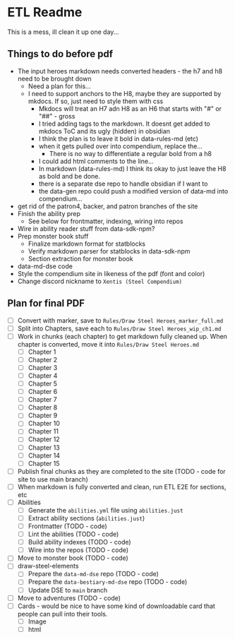 # ETL Readme

This is a mess, ill clean it up one day...

## Things to do before pdf

- The input heroes markdown needs converted headers - the h7 and h8 need to be brought down
  - Need a plan for this...
  - I need to support anchors to the H8, maybe they are supported by mkdocs.  If so, just need to style them with css
    - Mkdocs will treat an H7 adn H8 as an H6 that starts with "#" or "##" - gross
    - I tried adding <a> tags to the markdown. It doesnt get added to mkdocs ToC and its ugly (hidden) in obsidian
    - I think the plan is to leave it bold in data-rules-md (etc)
    - when it gets pulled over into compendium, replace the...
      - There is no way to differentiate a regular bold from a h8
    - I could add html comments to the line...
    - In markdown (data-rules-md) I think its okay to just leave the H8 as bold and be done. 
    - there is a separate dse repo to handle obsidian if I want to 
    - the data-gen repo could push a modified version of data-md into compendium...
- get rid of the patron4, backer, and patron branches of the site
- Finish the ability prep
  - See below for frontmatter, indexing, wiring into repos
- Wire in ability reader stuff from data-sdk-npm?
- Prep monster book stuff
  - Finalize markdown format for statblocks
  - Verify markdown parser for statblocks in data-sdk-npm
  - Section extraction for monster book
- data-md-dse code
- Style the compendium site in likeness of the pdf (font and color)
- Change discord nickname to `Xentis (Steel Compendium)`

## Plan for final PDF

- [ ] Convert with marker, save to `Rules/Draw Steel Heroes_marker_full.md`
- [ ] Split into Chapters, save each to `Rules/Draw Steel Heroes_wip_ch1.md`
- [ ] Work in chunks (each chapter) to get markdown fully cleaned up. When chapter is converted, move it into `Rules/Draw Steel Heroes.md`
  - [ ] Chapter 1
  - [ ] Chapter 2
  - [ ] Chapter 3
  - [ ] Chapter 4
  - [ ] Chapter 5
  - [ ] Chapter 6
  - [ ] Chapter 7
  - [ ] Chapter 8
  - [ ] Chapter 9
  - [ ] Chapter 10
  - [ ] Chapter 11
  - [ ] Chapter 12
  - [ ] Chapter 13
  - [ ] Chapter 14
  - [ ] Chapter 15
- [ ] Publish final chunks as they are completed to the site (TODO - code for site to use main branch)
- [ ] When markdown is fully converted and clean, run ETL E2E for sections, etc
- [ ] Abilities
   - [ ] Generate the `abilities.yml` file using `abilities.just`
   - [ ] Extract ability sections (`abilities.just`)
   - [ ] Frontmatter (TODO - code)
   - [ ] Lint the abilities (TODO - code)
   - [ ] Build ability indexes (TODO - code)
   - [ ] Wire into the repos (TODO - code)
- [ ] Move to monster book (TODO - code)
- [ ] draw-steel-elements
  - [ ] Prepare the `data-md-dse` repo (TODO - code)
  - [ ] Prepare the `data-bestiary-md-dse` repo (TODO - code)
  - [ ] Update DSE to `main` branch
- [ ] Move to adventures (TODO - code)
- [ ] Cards - would be nice to have some kind of downloadable card that people can pull into their tools.  
  - [ ] Image
  - [ ] html
